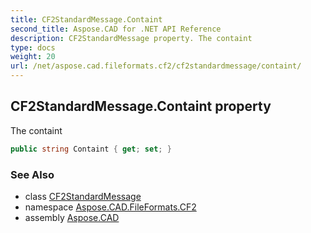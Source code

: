 ```yaml
---
title: CF2StandardMessage.Containt
second_title: Aspose.CAD for .NET API Reference
description: CF2StandardMessage property. The containt
type: docs
weight: 20
url: /net/aspose.cad.fileformats.cf2/cf2standardmessage/containt/
---
```

## CF2StandardMessage.Containt property

The containt

```csharp
public string Containt { get; set; }
```

### See Also

* class [CF2StandardMessage](../)
* namespace [Aspose.CAD.FileFormats.CF2](../../cf2standardmessage/)
* assembly [Aspose.CAD](../../../)


